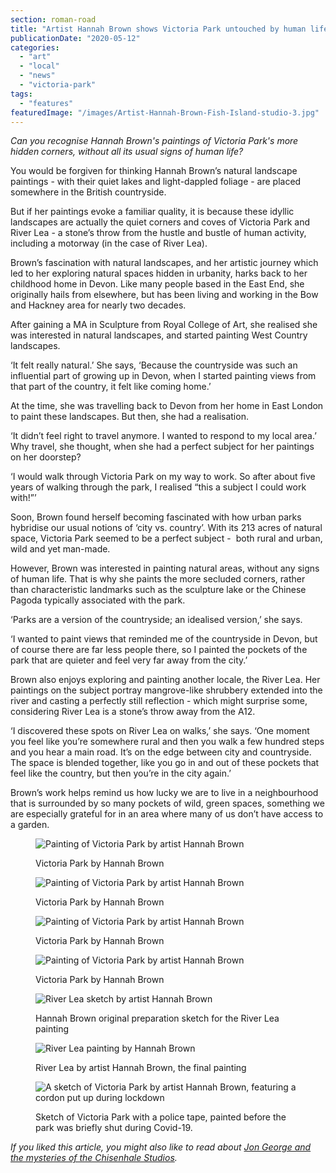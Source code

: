```yaml
---
section: roman-road
title: "Artist Hannah Brown shows Victoria Park untouched by human life"
publicationDate: "2020-05-12"
categories: 
  - "art"
  - "local"
  - "news"
  - "victoria-park"
tags: 
  - "features"
featuredImage: "/images/Artist-Hannah-Brown-Fish-Island-studio-3.jpg"
---
```


_Can you recognise Hannah Brown's paintings of Victoria Park's more hidden corners, without all its usual signs of human life?_

You would be forgiven for thinking Hannah Brown’s natural landscape paintings - with their quiet lakes and light-dappled foliage - are placed somewhere in the British countryside.

But if her paintings evoke a familiar quality, it is because these idyllic landscapes are actually the quiet corners and coves of Victoria Park and River Lea - a stone’s throw from the hustle and bustle of human activity, including a motorway (in the case of River Lea). 

Brown’s fascination with natural landscapes, and her artistic journey which led to her exploring natural spaces hidden in urbanity, harks back to her childhood home in Devon. Like many people based in the East End, she originally hails from elsewhere, but has been living and working in the Bow and Hackney area for nearly two decades. 

After gaining a MA in Sculpture from Royal College of Art, she realised she was interested in natural landscapes, and started painting West Country landscapes. 

‘It felt really natural.’ She says, ‘Because the countryside was such an influential part of growing up in Devon, when I started painting views from that part of the country, it felt like coming home.’

At the time, she was travelling back to Devon from her home in East London to paint these landscapes. But then, she had a realisation. 

‘It didn’t feel right to travel anymore. I wanted to respond to my local area.’ Why travel, she thought, when she had a perfect subject for her paintings on her doorstep?

‘I would walk through Victoria Park on my way to work. So after about five years of walking through the park, I realised “this a subject I could work with!”’

Soon, Brown found herself becoming fascinated with how urban parks hybridise our usual notions of ‘city vs. country’. With its 213 acres of natural space, Victoria Park seemed to be a perfect subject -  both rural and urban, wild and yet man-made. 

However, Brown was interested in painting natural areas, without any signs of human life. That is why she paints the more secluded corners, rather than characteristic landmarks such as the sculpture lake or the Chinese Pagoda typically associated with the park. 

‘Parks are a version of the countryside; an idealised version,’ she says. 

‘I wanted to paint views that reminded me of the countryside in Devon, but of course there are far less people there, so I painted the pockets of the park that are quieter and feel very far away from the city.’

Brown also enjoys exploring and painting another locale, the River Lea. Her paintings on the subject portray mangrove-like shrubbery extended into the river and casting a perfectly still reflection - which might surprise some, considering River Lea is a stone’s throw away from the A12. 

‘I discovered these spots on River Lea on walks,’ she says. ‘One moment you feel like you’re somewhere rural and then you walk a few hundred steps and you hear a main road. It’s on the edge between city and countryside. The space is blended together, like you go in and out of these pockets that feel like the country, but then you’re in the city again.’ 

Brown’s work helps remind us how lucky we are to live in a neighbourhood that is surrounded by so many pockets of wild, green spaces, something we are especially grateful for in an area where many of us don’t have access to a garden.

<figure>

![Painting of Victoria Park by artist Hannah Brown](/images/Victoria-Park-paintings-Hannah-Brown-7-1024x817.jpg)

<figcaption>

Victoria Park by Hannah Brown

</figcaption>

</figure>

<figure>

![Painting of Victoria Park by artist Hannah Brown](/images/Victoria-Park-paintings-Hannah-Brown-8-1024x865.jpg)

<figcaption>

Victoria Park by Hannah Brown

</figcaption>

</figure>

<figure>

![Painting of Victoria Park by artist Hannah Brown](/images/Victoria-Park-paintings-Hannah-Brown-10-1024x782.jpg)

<figcaption>

Victoria Park by Hannah Brown

</figcaption>

</figure>

<figure>

![Painting of Victoria Park by artist Hannah Brown](/images/Victoria-Park-paintings-Hannah-Brown-9-1024x797.jpg)

<figcaption>

Victoria Park by Hannah Brown

</figcaption>

</figure>

<figure>

![River Lea sketch by artist Hannah Brown](/images/River-Lea-sketch-Hannah-Brown-artist-5-1024x774.jpg)

<figcaption>

Hannah Brown original preparation sketch for the River Lea painting

</figcaption>

</figure>

<figure>

![River Lea painting by Hannah Brown](/images/River-Lea-painting-Hannah-Brown-artist-2.jpg)

<figcaption>

River Lea by artist Hannah Brown, the final painting

</figcaption>

</figure>

<figure>

![A sketch of Victoria Park by artist Hannah Brown, featuring a cordon put up during lockdown](/images/Victoria-Park-paintings-Hannah-Brown-2-1024x771.jpg)

<figcaption>

Sketch of Victoria Park with a police tape, painted before the park was briefly shut during Covid-19.

</figcaption>

</figure>

_If you liked this article, you might also like to read about [Jon George and the mysteries of the Chisenhale Studios](https://romanroadlondon.com/jon-george-artist-chisenhale-arts-founder/)._

